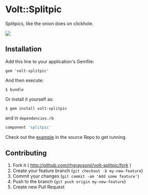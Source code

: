 # Volt::Splitpic

Splitpics, like the onion does on clickhole.

<img src='http://i.imgur.com/BZ5fTbj.gif'/>

## Installation

Add this line to your application's Gemfile:

    gem 'volt-splitpic'

And then execute:

    $ bundle

Or install it yourself as:

    $ gem install volt-splitpic

and in `dependencies.rb`

```RUBY
component 'splitpic'
```

Check out the [example](http://www.github.com/theonion/splitpic/) in the source Repo to get running.


## Contributing

1. Fork it ( http://github.com/rhgraysonii/volt-splitpic/fork )
2. Create your feature branch (`git checkout -b my-new-feature`)
3. Commit your changes (`git commit -am 'Add some feature'`)
4. Push to the branch (`git push origin my-new-feature`)
5. Create new Pull Request
